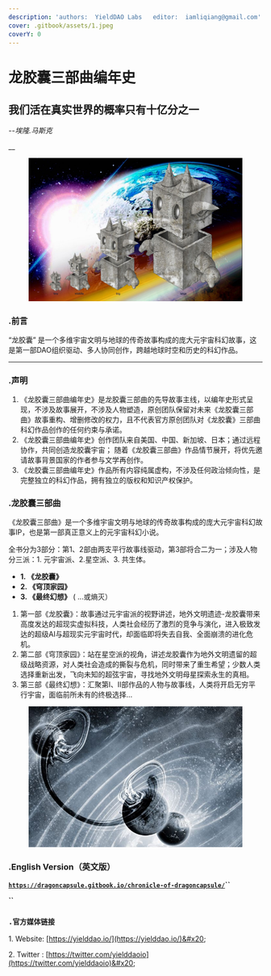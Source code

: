 ```yaml
---
description: 'authors:  YieldDAO Labs   editor:  iamliqiang@gmail.com'
cover: .gitbook/assets/1.jpeg
coverY: 0
---
```


# 龙胶囊三部曲编年史

## 我们活在真实世界的概率只有十亿分之一

_--埃隆.马斯克_    &#x20;

__

<figure><img src=".gitbook/assets/1.jpeg" alt=""><figcaption></figcaption></figure>

### .前言

“龙胶囊” 是一个多维宇宙文明与地球的传奇故事构成的庞大元宇宙科幻故事，这是第一部DAO组织驱动、多人协同创作，跨越地球时空和历史的科幻作品。

****

### **.声明**

1. 《龙胶囊三部曲编年史》是龙胶囊三部曲的先导故事主线，以编年史形式呈现，不涉及故事展开，不涉及人物塑造，原创团队保留对未来《龙胶囊三部曲》故事重构、增删修改的权力，且不代表官方原创团队对《龙胶囊》三部曲科幻作品创作的任何约束与承诺。
2. 《龙胶囊三部曲编年史》创作团队来自美国、中国、新加坡、日本；通过远程协作，共同创造龙胶囊宇宙； 随着《龙胶囊三部曲》作品情节展开，将优先邀请故事背景国家的作者参与文学再创作。
3. 《龙胶囊三部曲编年史》作品所有内容纯属虚构，不涉及任何政治倾向性，是完整独立的科幻作品，拥有独立的版权和知识产权保护。



### .龙胶囊三部曲

《龙胶囊三部曲》是一个多维宇宙文明与地球的传奇故事构成的庞大元宇宙科幻故事IP，也是第一部真正意义上的元宇宙科幻小说。

全书分为3部分：第1、2部由两支平行故事线驱动，第3部将合二为一；涉及人物分三派：1. 元宇宙派、2.星空派、3. 共生体。

* **1. 《龙胶囊》**
* **2. 《穹顶家园》**
* **3. 《最终幻想》** ( ...或熵灭）

1. 第一部《龙胶囊》：故事通过元宇宙派的视野讲述，地外文明遗迹-龙胶囊带来高度发达的超现实虚拟科技，人类社会经历了激烈的竞争与演化，进入极致发达的超级AI与超现实元宇宙时代，却面临即将失去自我、全面崩溃的进化危机。
2. 第二部《穹顶家园》：站在星空派的视角，讲述龙胶囊作为地外文明遗留的超级战略资源，对人类社会造成的撕裂与危机，同时带来了重生希望；少数人类选择重新出发，飞向未知的超弦宇宙，寻找地外文明母星探索永生的真相。
3. 第三部《最终幻想》：汇聚第I、II部作品的人物与故事线，人类将开启无穷平行宇宙，面临前所未有的终极选择...



<figure><img src=".gitbook/assets/dark-universe.jpeg" alt=""><figcaption></figcaption></figure>

### .English Version（英文版）

[**`https://dragoncapsule.gitbook.io/chronicle-of-dragoncapsule/`**](https://dragoncapsule.gitbook.io/chronicle-of-dragoncapsule/)**``**

**``**

### **`.官方媒体链接`**

1\. Website: [https://yielddao.io/](https://yielddao.io/)&#x20;

2\. Twitter : [https://twitter.com/yielddaoio](https://twitter.com/yielddaoio)&#x20;



